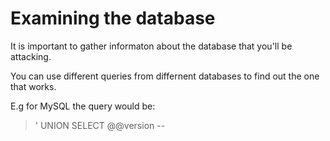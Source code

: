 # Examining the database

It is important to gather informaton about the database that you'll be attacking.

You can use different queries from differnent databases to find out the one that works.

E.g for MySQL the query would be:
>' UNION SELECT @@version --


